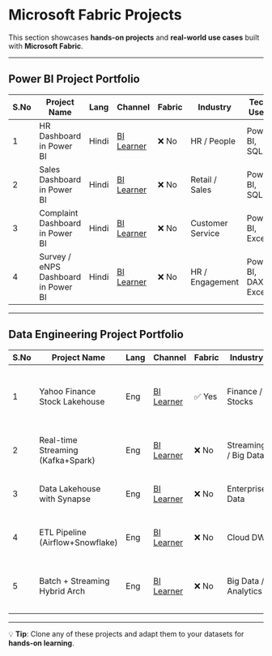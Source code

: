 # Microsoft Fabric Projects

This section showcases **hands-on projects** and **real-world use cases** built with **Microsoft Fabric**.

---

## Power BI Project Portfolio

| S.No | Project Name                | Lang | Channel | Fabric | Industry        | Tech Used           | Level        | Video |
|------|------------------------------|------|---------|--------|-----------------|---------------------|--------------|-------|
| 1    | HR Dashboard in Power BI     | Hindi | [BI Learner](https://www.youtube.com/@bilearner) | ❌ No | HR / People      | Power BI, SQL       | Intermediate | [Watch](https://youtu.be/30mPtIjYZ8I) |
| 2    | Sales Dashboard in Power BI  | Hindi | [BI Learner](https://www.youtube.com/@bilearner) | ❌ No | Retail / Sales   | Power BI, SQL       | Intermediate | [Watch](https://youtu.be/FopHEXtaZ-g) |
| 3    | Complaint Dashboard in Power BI | Hindi | [BI Learner](https://www.youtube.com/@bilearner) | ❌ No | Customer Service | Power BI, Excel     | Intermediate | [Watch](https://youtu.be/Q4jGyPu2IW8) |
| 4    | Survey / eNPS Dashboard in Power BI | Hindi | [BI Learner](https://www.youtube.com/@bilearner) | ❌ No | HR / Engagement  | Power BI, DAX, Excel | Intermediate | [Watch](https://youtu.be/sN11I5PQVwM) |

---

## Data Engineering Project Portfolio

| S.No | Project Name                     | Lang | Channel | Fabric | Industry       | Tech Used                                      | Level        | Video |
|------|-----------------------------------|------|---------|--------|----------------|------------------------------------------------|--------------|-------|
| 1    | Yahoo Finance Stock Lakehouse     | Eng  | [BI Learner](https://www.youtube.com/@bilearner) | ✅ Yes | Finance / Stocks | Fabric, PySpark, Lakehouse, SQL, Power BI, CI/CD | Advanced     | [Watch](...) |
| 2    | Real-time Streaming (Kafka+Spark) | Eng  | [BI Learner](https://www.youtube.com/@bilearner) | ❌ No  | Streaming / Big Data | Kafka, PySpark, Delta Lake, Azure/AWS         | Advanced     | [Watch](...) |
| 3    | Data Lakehouse with Synapse       | Eng  | [BI Learner](https://www.youtube.com/@bilearner) | ❌ No  | Enterprise Data | Synapse, Data Lake Gen2, SQL, Power BI        | Intermediate | [Watch](...) |
| 4    | ETL Pipeline (Airflow+Snowflake)  | Eng  | [BI Learner](https://www.youtube.com/@bilearner) | ❌ No  | Cloud DW        | Airflow, Snowflake, Python, SQL               | Intermediate | [Watch](...) |
| 5    | Batch + Streaming Hybrid Arch     | Eng  | [BI Learner](https://www.youtube.com/@bilearner) | ❌ No  | Big Data / Analytics | PySpark, Delta Lake, Power BI, Databricks, Azure | Advanced | [Watch](...) |

---

💡 **Tip**: Clone any of these projects and adapt them to your datasets for **hands-on learning**.
